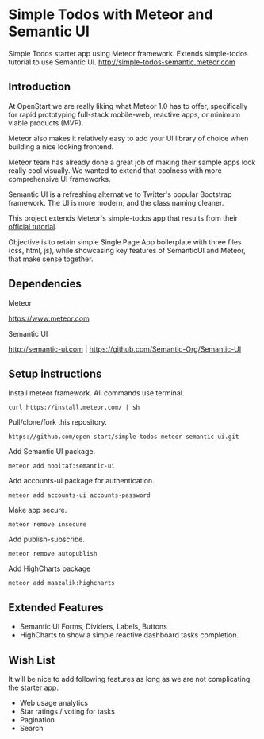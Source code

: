 # Simple Todos with Meteor and Semantic UI

Simple Todos starter app using Meteor framework. Extends simple-todos tutorial to use Semantic UI. http://simple-todos-semantic.meteor.com

## Introduction

At OpenStart we are really liking what Meteor 1.0 has to offer, specifically for rapid prototyping full-stack mobile-web, reactive apps, or minimum viable products (MVP).

Meteor also makes it relatively easy to add your UI library of choice when building a nice looking frontend.

Meteor team has already done a great job of making their sample apps look really cool visually. We wanted to extend that coolness with more comprehensive UI frameworks.

Semantic UI is a refreshing alternative to Twitter's popular Bootstrap framework. The UI is more modern, and the class naming cleaner.

This project extends Meteor's simple-todos app that results from their [official tutorial](https://www.meteor.com/install).

Objective is to retain simple Single Page App boilerplate with three files (css, html, js), while showcasing key features of SemanticUI and Meteor, that make sense together.

## Dependencies

Meteor

https://www.meteor.com

Semantic UI

http://semantic-ui.com | https://github.com/Semantic-Org/Semantic-UI

## Setup instructions

Install meteor framework. All commands use terminal.

```
curl https://install.meteor.com/ | sh
```

Pull/clone/fork this repository.

```
https://github.com/open-start/simple-todos-meteor-semantic-ui.git 
```

Add Semantic UI package.

```
meteor add nooitaf:semantic-ui
```

Add accounts-ui package for authentication.

```
meteor add accounts-ui accounts-password
```

Make app secure.

```
meteor remove insecure
```

Add publish-subscribe.

```
meteor remove autopublish
```

Add HighCharts package

```
meteor add maazalik:highcharts
```

## Extended Features

- Semantic UI Forms, Dividers, Labels, Buttons
- HighCharts to show a simple reactive dashboard tasks completion.

## Wish List

It will be nice to add following features as long as we are not complicating the starter app.

- Web usage analytics
- Star ratings / voting for tasks
- Pagination
- Search
